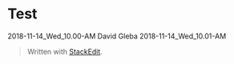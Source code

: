 # Test

2018-11-14_Wed_10.00-AM
David Gleba
2018-11-14_Wed_10.01-AM

> Written with [StackEdit](https://stackedit.io/).
<!--stackedit_data:
eyJoaXN0b3J5IjpbLTE1Mzk1NjEzMzksNzMwOTk4MTE2XX0=
-->